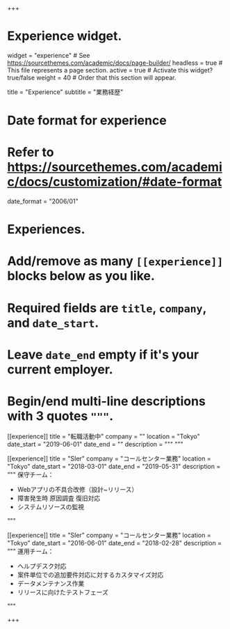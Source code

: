 +++
# Experience widget.
widget = "experience"  # See https://sourcethemes.com/academic/docs/page-builder/
headless = true  # This file represents a page section.
active = true  # Activate this widget? true/false
weight = 40  # Order that this section will appear.

title = "Experience"
subtitle = "業務経歴"

# Date format for experience
#   Refer to https://sourcethemes.com/academic/docs/customization/#date-format
date_format = "2006/01"

# Experiences.
#   Add/remove as many `[[experience]]` blocks below as you like.
#   Required fields are `title`, `company`, and `date_start`.
#   Leave `date_end` empty if it's your current employer.
#   Begin/end multi-line descriptions with 3 quotes `"""`.

[[experience]]
  title = "転職活動中"
  company = ""
  location = "Tokyo"
  date_start = "2019-06-01"
  date_end = ""
  description = """
  """

[[experience]]
  title = "SIer"
  company = "コールセンター業務"
  location = "Tokyo"
  date_start = "2018-03-01"
  date_end = "2019-05-31"
  description = """
  保守チーム：

  - Webアプリの不具合改修（設計~リリース）
  - 障害発生時 原因調査 復旧対応
  - システムリソースの監視 
    
  """

[[experience]]
  title = "SIer"
  company = "コールセンター業務"
  location = "Tokyo"
  date_start = "2016-06-01"
  date_end = "2018-02-28"
  description = """
  運用チーム：

  - ヘルプデスク対応
  - 案件単位での追加要件対応に対するカスタマイズ対応
  - データメンテナンス作業
  - リリースに向けたテストフェーズ 
    
  """

+++
